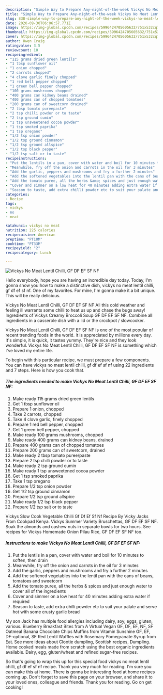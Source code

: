 ```yaml
---
description: "Simple Way to Prepare Any-night-of-the-week Vickys No Meat Lentil Chilli, GF DF EF SF NF"
title: "Simple Way to Prepare Any-night-of-the-week Vickys No Meat Lentil Chilli, GF DF EF SF NF"
slug: 838-simple-way-to-prepare-any-night-of-the-week-vickys-no-meat-lentil-chilli-gf-df-ef-sf-nf
date: 2020-09-30T06:06:57.771Z
image: https://img-global.cpcdn.com/recipes/5996424705605632/751x532cq70/vickys-no-meat-lentil-chilli-gf-df-ef-sf-nf-recipe-main-photo.jpg
thumbnail: https://img-global.cpcdn.com/recipes/5996424705605632/751x532cq70/vickys-no-meat-lentil-chilli-gf-df-ef-sf-nf-recipe-main-photo.jpg
cover: https://img-global.cpcdn.com/recipes/5996424705605632/751x532cq70/vickys-no-meat-lentil-chilli-gf-df-ef-sf-nf-recipe-main-photo.jpg
author: Owen Craig
ratingvalue: 3.5
reviewcount: 10
recipeingredient:
- "115 grams dried green lentils"
- "1 tbsp sunflower oil"
- "1 onion chopped"
- "2 carrots chopped"
- "4 clove garlic finely chopped"
- "1 red bell pepper chopped"
- "1 green bell pepper chopped"
- "100 grams mushrooms chopped"
- "400 grams can kidney beans drained"
- "400 grams can of chopped tomatoes"
- "200 grams can of sweetcorn drained"
- "2 tbsp tomato pureepaste"
- "2 tsp chilli powder or to taste"
- "2 tsp ground cumin"
- "1 tsp unsweetened cocoa powder"
- "1 tsp smoked paprika"
- "1 tsp oregano"
- "1/2 tsp onion powder"
- "1/2 tsp ground cinnamon"
- "1/2 tsp ground allspice"
- "1/2 tsp black pepper"
- "1/2 tsp salt or to taste"
recipeinstructions:
- "Put the lentils in a pan, cover with water and boil for 10 minutes to soften, then drain"
- "Meanwhile, fry off the onion and carrots in the oil for 3 minutes"
- "Add the garlic, peppers and mushrooms and fry a further 2 minutes"
- "Add the softened vegetables into the lentil pan with the cans of beans, tomatoes and sweetcorn"
- "Add the tomato puree, all the herbs &amp; spices and just enough water to cover all of the ingredients"
- "Cover and simmer on a low heat for 40 minutes adding extra water if required"
- "Season to taste, add extra chilli powder etc to suit your palate and serve hot with some crusty garlic bread"
categories:
- Recipe
tags:
- vickys
- no
- meat

katakunci: vickys no meat 
nutrition: 225 calories
recipecuisine: American
preptime: "PT10M"
cooktime: "PT33M"
recipeyield: "2"
recipecategory: Lunch

---
```



![Vickys No Meat Lentil Chilli, GF DF EF SF NF](https://img-global.cpcdn.com/recipes/5996424705605632/751x532cq70/vickys-no-meat-lentil-chilli-gf-df-ef-sf-nf-recipe-main-photo.jpg)

Hello everybody, hope you are having an incredible day today. Today, I'm gonna show you how to make a distinctive dish, vickys no meat lentil chilli, gf df ef sf nf. One of my favorites. For mine, I'm gonna make it a bit unique. This will be really delicious.

Vickys No Meat Lentil Chilli, GF DF EF SF NF All this cold weather and feeling ill warrants some chilli to heat us up and chase the bugs away! Ingredients of Vickys Creamy Broccoli Soup GF DF EF SF NF. Combine all ingredients in a casserole dish with a lid or the crockpot / slowcooker.

Vickys No Meat Lentil Chilli, GF DF EF SF NF is one of the most popular of recent trending foods in the world. It is appreciated by millions every day. It's simple, it is quick, it tastes yummy. They're nice and they look wonderful. Vickys No Meat Lentil Chilli, GF DF EF SF NF is something which I've loved my entire life.


To begin with this particular recipe, we must prepare a few components. You can have vickys no meat lentil chilli, gf df ef sf nf using 22 ingredients and 7 steps. Here is how you cook that.

<!--inarticleads1-->

##### The ingredients needed to make Vickys No Meat Lentil Chilli, GF DF EF SF NF:

1. Make ready 115 grams dried green lentils
1. Get 1 tbsp sunflower oil
1. Prepare 1 onion, chopped
1. Take 2 carrots, chopped
1. Take 4 clove garlic, finely chopped
1. Prepare 1 red bell pepper, chopped
1. Get 1 green bell pepper, chopped
1. Make ready 100 grams mushrooms, chopped
1. Make ready 400 grams can kidney beans, drained
1. Prepare 400 grams can of chopped tomatoes
1. Prepare 200 grams can of sweetcorn, drained
1. Make ready 2 tbsp tomato puree/paste
1. Prepare 2 tsp chilli powder or to taste
1. Make ready 2 tsp ground cumin
1. Make ready 1 tsp unsweetened cocoa powder
1. Get 1 tsp smoked paprika
1. Take 1 tsp oregano
1. Prepare 1/2 tsp onion powder
1. Get 1/2 tsp ground cinnamon
1. Prepare 1/2 tsp ground allspice
1. Make ready 1/2 tsp black pepper
1. Prepare 1/2 tsp salt or to taste


Vickys Slow Cook Vegetable Chilli Gf Df Ef Sf Nf Recipe By Vicky Jacks From Cookpad Kenya. Vickys Summer Variety Bruschettas, GF DF EF SF NF. Soak the almonds and cashew nuts in separate bowls for two hours. See recipes for Vickys Homemade Onion Pilau Rice, GF DF EF SF NF too. 

<!--inarticleads2-->

##### Instructions to make Vickys No Meat Lentil Chilli, GF DF EF SF NF:

1. Put the lentils in a pan, cover with water and boil for 10 minutes to soften, then drain
1. Meanwhile, fry off the onion and carrots in the oil for 3 minutes
1. Add the garlic, peppers and mushrooms and fry a further 2 minutes
1. Add the softened vegetables into the lentil pan with the cans of beans, tomatoes and sweetcorn
1. Add the tomato puree, all the herbs &amp; spices and just enough water to cover all of the ingredients
1. Cover and simmer on a low heat for 40 minutes adding extra water if required
1. Season to taste, add extra chilli powder etc to suit your palate and serve hot with some crusty garlic bread


My son Jack has multiple food allergies including dairy, soy, eggs, gluten, various. Blueberry Breakfast Bites from A Virtual Vegan GF, DF, EF, NF, SF Oatmeal Banana Chocolate Chips Muffins from Vitamin Sunshine GF, EF, DF-optional, SF Red Lentil Waffles with Rosemary Pomegranate Syrup from Eat. See more ideas about Clootie dumpling, Scottish recipes, Dumpling. Home cooked meals made from scratch using the best organic ingredients available. Dairy, egg, gluten/wheat and refined sugar-free recipes. 

So that's going to wrap this up for this special food vickys no meat lentil chilli, gf df ef sf nf recipe. Thank you very much for reading. I'm sure you can make this at home. There is gonna be interesting food at home recipes coming up. Don't forget to save this page on your browser, and share it to your loved ones, colleague and friends. Thank you for reading. Go on get cooking!
